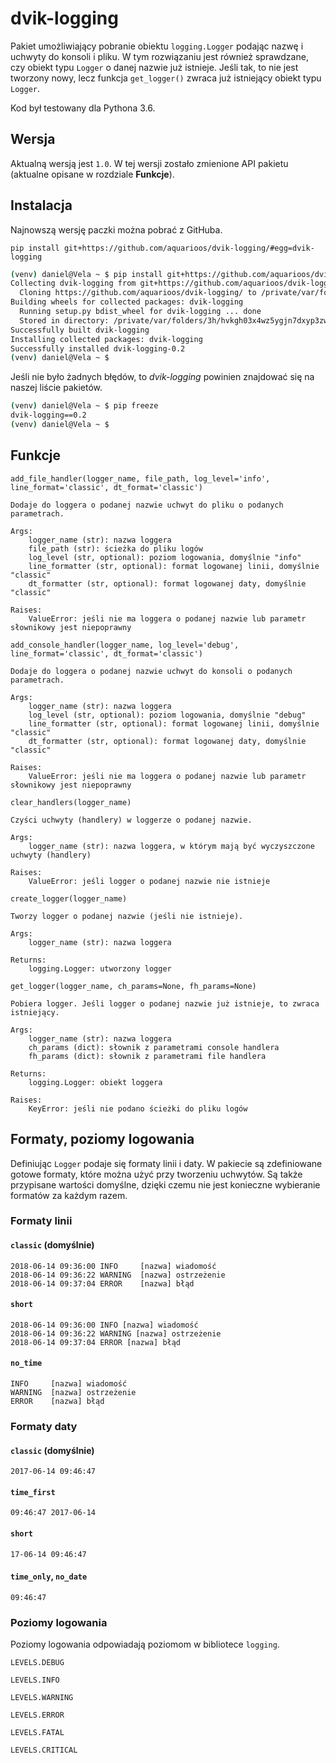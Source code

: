 # dvik-logging

Pakiet umożliwiający pobranie obiektu `logging.Logger` podając nazwę i uchwyty do konsoli i pliku. W tym rozwiązaniu jest również sprawdzane, czy obiekt typu `Logger` o danej nazwie już istnieje. Jeśli tak, to nie jest tworzony nowy, lecz funkcja `get_logger()` zwraca już istniejący obiekt typu `Logger`.

Kod był testowany dla Pythona 3.6.

## Wersja

Aktualną wersją jest `1.0`. W tej wersji zostało zmienione API pakietu (aktualne opisane w rozdziale **Funkcje**).

## Instalacja

Najnowszą wersję paczki można pobrać z GitHuba.

`pip install git+https://github.com/aquarioos/dvik-logging/#egg=dvik-logging`

```sh
(venv) daniel@Vela ~ $ pip install git+https://github.com/aquarioos/dvik-logging/#egg=dvik-logging
Collecting dvik-logging from git+https://github.com/aquarioos/dvik-logging/#egg=dvik-logging
  Cloning https://github.com/aquarioos/dvik-logging/ to /private/var/folders/3h/hvkgh03x4wz5ygjn7dxyp3zw0000gn/T/pip-install-pp9_ydp0/dvik-logging
Building wheels for collected packages: dvik-logging
  Running setup.py bdist_wheel for dvik-logging ... done
  Stored in directory: /private/var/folders/3h/hvkgh03x4wz5ygjn7dxyp3zw0000gn/T/pip-ephem-wheel-cache-xhwipvn8/wheels/ad/f6/c1/f368716cfeeb1dbbc3c29863127e747f47326a498b7fb55501
Successfully built dvik-logging
Installing collected packages: dvik-logging
Successfully installed dvik-logging-0.2
(venv) daniel@Vela ~ $
```

Jeśli nie było żadnych błędów, to *dvik-logging* powinien znajdować się na naszej liście pakietów.

```sh
(venv) daniel@Vela ~ $ pip freeze
dvik-logging==0.2
(venv) daniel@Vela ~ $
```

## Funkcje

`add_file_handler(logger_name, file_path, log_level='info', line_format='classic', dt_format='classic')`

    Dodaje do loggera o podanej nazwie uchwyt do pliku o podanych parametrach.

    Args:
        logger_name (str): nazwa loggera
        file_path (str): ścieżka do pliku logów
        log_level (str, optional): poziom logowania, domyślnie "info"
        line_formatter (str, optional): format logowanej linii, domyślnie "classic"
        dt_formatter (str, optional): format logowanej daty, domyślnie "classic"

    Raises:
        ValueError: jeśli nie ma loggera o podanej nazwie lub parametr słownikowy jest niepoprawny

`add_console_handler(logger_name, log_level='debug', line_format='classic', dt_format='classic')`

    Dodaje do loggera o podanej nazwie uchwyt do konsoli o podanych parametrach.

    Args:
        logger_name (str): nazwa loggera
        log_level (str, optional): poziom logowania, domyślnie "debug"
        line_formatter (str, optional): format logowanej linii, domyślnie "classic"
        dt_formatter (str, optional): format logowanej daty, domyślnie "classic"

    Raises:
        ValueError: jeśli nie ma loggera o podanej nazwie lub parametr słownikowy jest niepoprawny

`clear_handlers(logger_name)`

    Czyści uchwyty (handlery) w loggerze o podanej nazwie.

    Args:
        logger_name (str): nazwa loggera, w którym mają być wyczyszczone uchwyty (handlery)

    Raises:
        ValueError: jeśli logger o podanej nazwie nie istnieje

`create_logger(logger_name)`

    Tworzy logger o podanej nazwie (jeśli nie istnieje).

    Args:
        logger_name (str): nazwa loggera

    Returns:
        logging.Logger: utworzony logger

`get_logger(logger_name, ch_params=None, fh_params=None)`

    Pobiera logger. Jeśli logger o podanej nazwie już istnieje, to zwraca istniejący.

    Args:
        logger_name (str): nazwa loggera
        ch_params (dict): słownik z parametrami console handlera
        fh_params (dict): słownik z parametrami file handlera

    Returns:
        logging.Logger: obiekt loggera

    Raises:
        KeyError: jeśli nie podano ścieżki do pliku logów

## Formaty, poziomy logowania

Definiując `Logger` podaje się formaty linii i daty. W pakiecie są zdefiniowane gotowe formaty, które można użyć przy tworzeniu uchwytów. Są także przypisane wartości domyślne, dzięki czemu nie jest konieczne wybieranie formatów za każdym razem.

### Formaty linii

#### `classic` (domyślnie)
```
2018-06-14 09:36:00 INFO     [nazwa] wiadomość
2018-06-14 09:36:22 WARNING  [nazwa] ostrzeżenie
2018-06-14 09:37:04 ERROR    [nazwa] błąd
```

#### `short`
```
2018-06-14 09:36:00 INFO [nazwa] wiadomość
2018-06-14 09:36:22 WARNING [nazwa] ostrzeżenie
2018-06-14 09:37:04 ERROR [nazwa] błąd
```

#### `no_time`
```
INFO     [nazwa] wiadomość
WARNING  [nazwa] ostrzeżenie
ERROR    [nazwa] błąd
```

### Formaty daty

#### `classic` (domyślnie)
```
2017-06-14 09:46:47
```

#### `time_first`
```
09:46:47 2017-06-14
```

#### `short`
```
17-06-14 09:46:47
```

#### `time_only`, `no_date`
```
09:46:47
```

### Poziomy logowania

Poziomy logowania odpowiadają poziomom w bibliotece `logging`.

`LEVELS.DEBUG`

`LEVELS.INFO`

`LEVELS.WARNING`

`LEVELS.ERROR`

`LEVELS.FATAL`

`LEVELS.CRITICAL`

<!--## Użycie-->

<!--```python-->
<!--import dvik_logging as dvl-->

<!--# tworzymy uchwyt do konsoli-->
<!--ch = dvl.get_console_handler()-->

<!--# tworzymy uchwyt do pliku-->
<!--fh = dvl.get_file_handler('/sciezka/do/plik.log')-->

<!--# pobieramy logger-->
<!--L = dvl.get_logger('nazwa-loggera', console_handler=ch, file_handler=fh)-->

<!--# teraz możemy pisać logi do konsoli i do pliku plik.log-->
<!--L.info('informacja')-->
<!--L.debug('debugowanie')-->
<!--L.warning('ostrzeżenie')-->
<!--```-->

